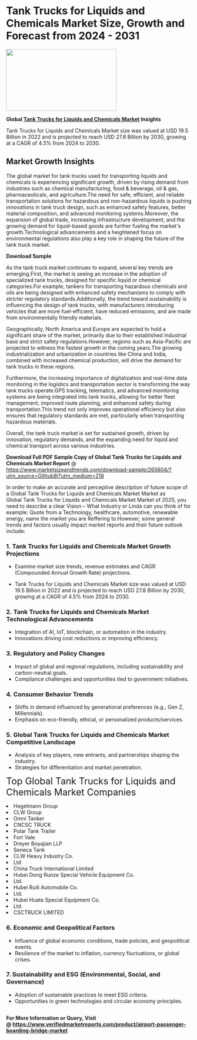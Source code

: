 <H1>Tank Trucks for Liquids and Chemicals Market Size, Growth and Forecast from 2024 - 2031</H1><img class="aligncenter size-medium wp-image-584254" src="https://thirdeyenews.in/wp-content/uploads/2024/09/Global-Market-Research-300x168.jpeg" alt="" width="300" height="168" /><p><strong>Global&nbsp;<a href="https://www.marketsizeandtrends.com/download-sample/265604/?utm_source=Github8j?utm_medium=218">Tank Trucks for Liquids and Chemicals Market</a> Insights</strong></p><p>Tank Trucks for Liquids and Chemicals Market size was valued at USD 19.5 Billion in 2022 and is projected to reach USD 27.8 Billion by 2030, growing at a CAGR of 4.5% from 2024 to 2030.</p><p><h2>Market Growth Insights</h2> <p>The global market for tank trucks used for transporting liquids and chemicals is experiencing significant growth, driven by rising demand from industries such as chemical manufacturing, food & beverage, oil & gas, pharmaceuticals, and agriculture.The need for safe, efficient, and reliable transportation solutions for hazardous and non-hazardous liquids is pushing innovations in tank truck design, such as enhanced safety features, better material composition, and advanced monitoring systems.Moreover, the expansion of global trade, increasing infrastructure development, and the growing demand for liquid-based goods are further fueling the market's growth.Technological advancements and a heightened focus on environmental regulations also play a key role in shaping the future of the tank truck market.</p> <p><strong>Download Sample</strong></p> <p>As the tank truck market continues to expand, several key trends are emerging.First, the market is seeing an increase in the adoption of specialized tank trucks, designed for specific liquid or chemical categories.For example, tankers for transporting hazardous chemicals and oils are being designed with enhanced safety mechanisms to comply with stricter regulatory standards.Additionally, the trend toward sustainability is influencing the design of tank trucks, with manufacturers introducing vehicles that are more fuel-efficient, have reduced emissions, and are made from environmentally friendly materials.</p> <p>Geographically, North America and Europe are expected to hold a significant share of the market, primarily due to their established industrial base and strict safety regulations.However, regions such as Asia-Pacific are projected to witness the fastest growth in the coming years.The growing industrialization and urbanization in countries like China and India, combined with increased chemical production, will drive the demand for tank trucks in these regions.</p> <p>Furthermore, the increasing importance of digitalization and real-time data monitoring in the logistics and transportation sector is transforming the way tank trucks operate.GPS tracking, telematics, and advanced monitoring systems are being integrated into tank trucks, allowing for better fleet management, improved route planning, and enhanced safety during transportation.This trend not only improves operational efficiency but also ensures that regulatory standards are met, particularly when transporting hazardous materials.</p> <p>Overall, the tank truck market is set for sustained growth, driven by innovation, regulatory demands, and the expanding need for liquid and chemical transport across various industries.</p> <p><span class=""><strong>Download Full PDF Sample Copy of Global Tank Trucks for Liquids and Chemicals Market Report</strong> @ <a href="https://www.marketsizeandtrends.com/download-sample/265604/?utm_source=Github8j?utm_medium=218" target="_blank">https://www.marketsizeandtrends.com/download-sample/265604/?utm_source=Github8j?utm_medium=218</a></span></p><p>In order to make an accurate and perceptive description of future scope of a Global&nbsp;Tank Trucks for Liquids and Chemicals Market Market as Global&nbsp;Tank Trucks for Liquids and Chemicals Market Market of 2025, you need to describe a clear Vision &ndash; What Industry or Linda can you think of for example: Quote from a Technology, healthcare, automotive, renewable energy, name the market you are Reffering to.However, some general trends and factors usually impact market reports and their future outlook include:</p><h3>1.&nbsp;<strong>Tank Trucks for Liquids and Chemicals Market Growth Projections</strong></h3><ul><li>Examine market size trends, revenue estimates and CAGR (Compounded Annual Growth Rate) projections.</li><li><p>Tank Trucks for Liquids and Chemicals Market size was valued at USD 19.5 Billion in 2022 and is projected to reach USD 27.8 Billion by 2030, growing at a CAGR of 4.5% from 2024 to 2030.</p></li></ul><h3>2.&nbsp;<strong>Tank Trucks for Liquids and Chemicals Market Technological Advancements</strong></h3><ul><li>Integration of AI, IoT, blockchain, or automation in the industry.</li><li>Innovations driving cost reductions or improving efficiency.</li></ul><h3>3.&nbsp;<strong>Regulatory and Policy Changes</strong></h3><ul><li>Impact of global and regional regulations, including sustainability and carbon-neutral goals.</li><li>Compliance challenges and opportunities tied to government initiatives.</li></ul><h3>4.&nbsp;<strong>Consumer Behavior Trends</strong></h3><ul><li>Shifts in demand influenced by generational preferences (e.g., Gen Z, Millennials).</li><li>Emphasis on eco-friendly, ethical, or personalized products/services.</li></ul><h3>5.&nbsp;<strong>Global Tank Trucks for Liquids and Chemicals Market Competitive Landscape</strong></h3><ul><li>Analysis of key players, new entrants, and partnerships shaping the industry.</li><li>Strategies for differentiation and market penetration.</li></ul><p data-pm-slice="1 1 []"><span style="color: inherit; font-family: inherit; font-size: 25px;">Top Global Tank Trucks for Liquids and Chemicals Market Companies</span></p><div class="" data-test-id=""><p><li>Hegelmann Group</li><li> CLW Group</li><li> Omni Tanker</li><li> CNCSC TRUCK</li><li> Polar Tank Trailer</li><li> Fort Vale</li><li> Dreyer Boyajian LLP</li><li> Seneca Tank</li><li> CLW Heavy Industry Co.</li><li> Ltd</li><li> China Truck International Limited</li><li> Hubei Dong Runze Special Vehicle Equipment Co.</li><li> Ltd.</li><li> Hubei Ruili Automobile Co.</li><li> Ltd.</li><li> Hubei Huate Special Equipment Co.</li><li> Ltd.</li><li> CSCTRUCK LIMITED</li></p></div><h3>6.&nbsp;<strong>Economic and Geopolitical Factors</strong></h3><ul><li>Influence of global economic conditions, trade policies, and geopolitical events.</li><li>Resilience of the market to inflation, currency fluctuations, or global crises.</li></ul><h3>7.&nbsp;<strong>Sustainability and ESG (Environmental, Social, and Governance)</strong></h3><ul><li>Adoption of sustainable practices to meet ESG criteria.</li><li>Opportunities in green technologies and circular economy principles.</li></ul><h2><strong style="font-size: 14px;">For More Information or Query, Visit @&nbsp;</strong><a style="background-color: #ffffff; font-size: 14px;" href="https://www.marketsizeandtrends.com/report/tank-trucks-for-liquids-and-chemicals-market/" target="_blank">https://www.verifiedmarketreports.com/product/airport-passenger-boarding-bridge-market</a></h2>